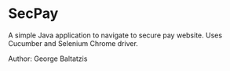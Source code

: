 # SecPay 
A simple Java application to navigate to secure pay website. Uses Cucumber and Selenium Chrome driver.

Author: George Baltatzis
